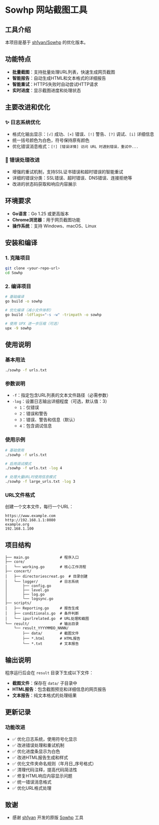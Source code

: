 # Sowhp 网站截图工具

## 工具介绍

本项目是基于 [sh1yan/Sowhp](https://github.com/sh1yan/Sowhp) 的优化版本。

## 功能特点

- **批量截图**：支持批量处理URL列表，快速生成网页截图
- **智能报告**：自动生成HTML和文本格式的详细报告
- **智能重试**：HTTPS失败时自动尝试HTTP请求
- **实时进度**：显示截图进度和处理状态

## 主要改进和优化

### ✨ 日志系统优化
- 格式化输出显示：`[√]` 成功、`[×]` 错误、`[!]` 警告、`[?]` 调试、`[i]` 详细信息
- 统一括号颜色为白色，符号保持原有颜色
- 优化错误消息格式：`[!] [错误详情] 访问 URL 时遇到错误，重试中...`

### 🔧 错误处理改进
- 增强的重试机制，支持SSL证书错误和超时错误的智能重试
- 详细的错误分类：SSL错误、超时错误、DNS错误、连接拒绝等
- 改进的状态码获取和响应内容展示


## 环境要求

- **Go语言**：Go 1.25 或更高版本
- **Chrome浏览器**：用于网页截图功能
- **操作系统**：支持 Windows、macOS、Linux

## 安装和编译

### 1. 克隆项目
```bash
git clone <your-repo-url>
cd Sowhp
```

### 2. 编译项目
```bash
# 基础编译
go build -o sowhp

# 优化编译（减小文件体积）
go build -ldflags="-s -w" -trimpath -o sowhp

# 使用 UPX 进一步压缩（可选）
upx -9 sowhp
```

## 使用说明

### 基本用法
```bash
./sowhp -f urls.txt
```

### 参数说明
- `-f`：指定包含URL列表的文本文件路径（必需参数）
- `-log`：设置日志输出详细程度（可选，默认值：3）
  - `1`：仅错误
  - `2`：错误和警告
  - `3`：错误、警告和信息（默认）
  - `4`：包含调试信息

### 使用示例
```bash
# 基础使用
./sowhp -f urls.txt

# 启用调试模式
./sowhp -f urls.txt -log 4

# 处理大量URL时使用信息模式
./sowhp -f large_urls.txt -log 3
```

### URL文件格式
创建一个文本文件，每行一个URL：
```
https://www.example.com
http://192.168.1.1:8080
example.org
192.168.1.100
```

## 项目结构

```
├── main.go              # 程序入口
├── core/
│   └── working.go       # 核心工作流程
├── concert/
│   ├── directoriescreat.go  # 目录创建
│   └── logger/          # 日志系统
│       ├── config.go
│       ├── level.go
│       ├── log.go
│       └── logsync.go
├── scripts/
│   ├── Reporting.go     # 报告生成
│   ├── conditionals.go  # 条件判断
│   └── ipurlrelated.go  # URL处理和截图
└── result/              # 输出目录
    └── result_YYYYMMDD_NNNN/
        ├── data/        # 截图文件
        ├── *.html       # HTML报告
        └── *.txt        # 文本报告
```

## 输出说明

程序运行后会在 `result` 目录下生成以下文件：
- **截图文件**：保存在 `data/` 子目录中
- **HTML报告**：包含截图预览和详细信息的网页报告
- **文本报告**：纯文本格式的处理结果

## 更新记录

### 功能改进
- ✅ 优化日志系统，使用符号化显示
- ✅ 改进错误处理和重试机制
- ✅ 优化进度条显示为白色
- ✅ 改进HTML报告生成和样式
- ✅ 优化文件夹命名规则（年月日_序号格式）
- ✅ 清理代码注释，提高代码简洁性
- ✅ 修复HTML响应内容显示问题
- ✅ 统一错误消息格式
- ✅ 优化URL格式处理

## 致谢

- 感谢 [sh1yan](https://github.com/sh1yan) 开发的原版 [Sowhp](https://github.com/sh1yan/Sowhp) 工具
